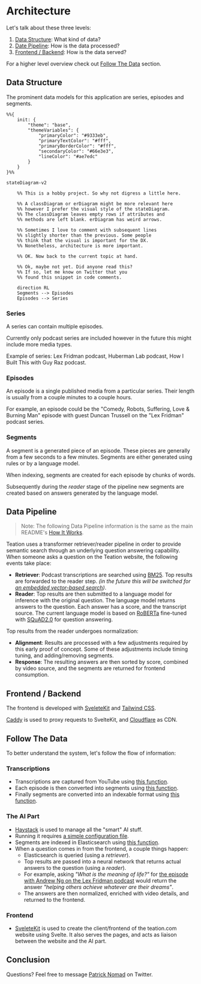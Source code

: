 # Architecture

Let's talk about these three levels:

1. [Data Structure](#data-structure): What kind of data?
2. [Date Pipeline](#data-pipeline): How is the data processed?
3. [Frontend / Backend](#frontend--backend): How is the data served?

For a higher level overview check out [Follow The Data](#follow-the-data) section.

## Data Structure

The prominent data models for this application are series, episodes and segments.

```mermaid
%%{
    init: {
        "theme": "base",
        "themeVariables": {
            "primaryColor": "#9333eb",
            "primaryTextColor": "#fff",
            "primaryBorderColor": "#fff",
            "secondaryColor": "#66e3e3",
            "lineColor": "#ae7edc"
        }
    }
}%%

stateDiagram-v2

    %% This is a hobby project. So why not digress a little here.

    %% A classDiagram or erDiagram might be more relevant here
    %% however I prefer the visual style of the stateDiagram.
    %% The classDiagram leaves empty rows if attributes and
    %% methods are left blank. erDiagram has weird arrows.

    %% Sometimes I love to comment with subsequent lines
    %% slightly shorter than the previous. Some people
    %% think that the visual is important for the DX.
    %% Nonetheless, architecture is more important.

    %% OK. Now back to the current topic at hand.

    %% Ok, maybe not yet. Did anyone read this?
    %% If so, let me know on Twitter that you
    %% found this snippet in code comments.

    direction RL
    Segments --> Episodes
    Episodes --> Series
```

### Series

A series can contain multiple episodes. 

Currently only podcast series are included however in the future this might include more media types.

Example of series: Lex Fridman podcast, Huberman Lab podcast, How I Built This with Guy Raz podcast.

### Episodes

An episode is a single published media from a particular series. Their length is usually from a couple minutes to a couple hours.

For example, an episode could be the "Comedy, Robots, Suffering, Love & Burning Man" episode with guest Duncan Trussell on the "Lex Fridman" podcast series.

### Segments

A segment is a generated piece of an episode. These pieces are generally from a few seconds to a few minutes. Segments are either generated using rules or by a language model. 

When indexing, segments are created for each episode by chunks of words.

Subsequently during the _reader_ stage of the pipeline new segments are created based on answers generated by the language model.

## Data Pipeline

> Note: The following Data Pipeline information is the same as the main README's [How It Works](../README.md#how-it-works).

Teation uses a transformer retriever/reader pipeline in order to provide semantic search through an underlying question answering capability. When someone asks a question on the Teation website, the following events take place:

* **Retriever**: Podcast transcriptions are searched using [BM25](https://www.elastic.co/blog/practical-bm25-part-2-the-bm25-algorithm-and-its-variables). Top results are forwarded to the reader step. _(in the future this will be switched for [an embedded vector-based search](./docs/roadmap.md#vector-embedding--llm))_.
* **Reader**: Top results are then submitted to a language model for inference with the original question. The language model returns answers to the question. Each answer has a score, and the transcript source. The current language model is based on [RoBERTa](https://ai.facebook.com/blog/roberta-an-optimized-method-for-pretraining-self-supervised-nlp-systems/) fine-tuned with [SQuAD2.0](https://rajpurkar.github.io/SQuAD-explorer/) for question answering.

Top results from the reader undergoes normalization:

* **Alignment**: Results are processed with a few adjustments required by this early proof of concept. Some of these adjustments include timing tuning, and adding/removing segments.
* **Response**: The resulting answers are then sorted by score, combined by video source, and the segments are returned for frontend consumption.

## Frontend / Backend

The frontend is developed with [SveleteKit](https://kit.svelte.dev/) and [Tailwind CSS](https://tailwindcss.com/).

[Caddy](https://caddyserver.com/) is used to proxy requests to SvelteKit, and [Cloudflare](https://cloudflare.com) as CDN.

## Follow The Data

To better understand the system, let's follow the flow of information:

### Transcriptions

- Transcriptions are captured from YouTube using [this function](../apps/capture/functions/acquire).
- Each episode is then converted into segments using [this function](../apps/capture/functions/combine).
- Finally segments are converted into an indexable format using [this function](../apps/capture/functions/convert).

### The AI Part

- [Haystack](https://haystack.deepset.ai/) is used to manage all the "smart" AI stuff.
- Running it requires [a simple configuration file](../apps/ai/pipelines/pipeline.yml).
- Segments are indexed in Elasticsearch using [this function](../apps/ai/scripts/initialize.py).
- When a question comes in from the frontend, a couple things happen:
  - Elasticsearch is queried (using a _retriever_).
  - Top results are passed into a neural network that returns actual answers to the question (using a _reader_).
  - For example, asking _"What is the meaning of life?"_ for [the episode with Andrew Ng on the Lex Fridman podcast](https://youtu.be/0jspaMLxBig) would return the answer _"helping others achieve whatever are their dreams"_.
  - The answers are then normalized, enriched with video details, and returned to the frontend.

### Frontend

- [SveleteKit](https://kit.svelte.dev/) is used to create the client/frontend of the teation.com website using Svelte. It also serves the pages, and acts as liaison between the website and the AI part.

## Conclusion

Questions? Feel free to message [Patrick Nomad](https://twitter.com/nomad_patrick) on Twitter.